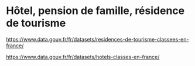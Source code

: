 # Hôtel, pension de famille, résidence de tourisme

https://www.data.gouv.fr/fr/datasets/residences-de-tourisme-classees-en-france/

https://www.data.gouv.fr/fr/datasets/hotels-classes-en-france/
